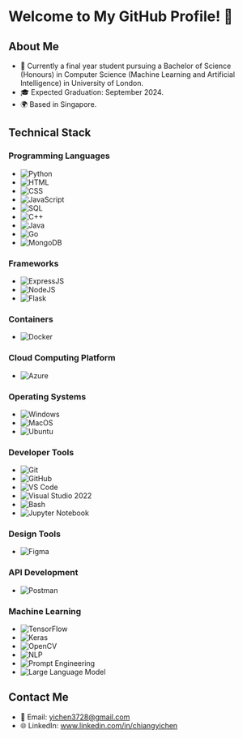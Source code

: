 # Welcome to My GitHub Profile! 👋

## About Me
- 🌟 Currently a final year student pursuing a Bachelor of Science (Honours) in Computer Science (Machine Learning and Artificial Intelligence) in University of London.
- 🎓 Expected Graduation: September 2024.
- 🌍 Based in Singapore.

## Technical Stack

### Programming Languages
- ![Python](https://img.shields.io/badge/python-3670A0?style=for-the-badge&logo=python&logoColor=ffdd54)
- ![HTML](https://img.shields.io/badge/HTML-E34F26?style=for-the-badge&logo=html5&logoColor=white)
- ![CSS](https://img.shields.io/badge/CSS-1572B6?style=for-the-badge&logo=css3&logoColor=white)
- ![JavaScript](https://img.shields.io/badge/javascript-F7DF1E?style=for-the-badge&logo=javascript&logoColor=black)
- ![SQL](https://img.shields.io/badge/SQL-4479A1?style=for-the-badge&logo=mysql&logoColor=white)
- ![C++](https://img.shields.io/badge/c++-%2300599C?style=for-the-badge&logo=c%2B%2B&logoColor=white)
- ![Java](https://img.shields.io/badge/Java-007396?style=for-the-badge&logo=java&logoColor=white)
- ![Go](https://img.shields.io/badge/Go-00ADD8?style=for-the-badge&logo=go&logoColor=white)
- ![MongoDB](https://img.shields.io/badge/MongoDB-47A248?style=for-the-badge&logo=mongodb&logoColor=white)

### Frameworks
- ![ExpressJS](https://img.shields.io/badge/ExpressJS-000000?style=for-the-badge&logo=express&logoColor=white)
- ![NodeJS](https://img.shields.io/badge/Node.js-339933?style=for-the-badge&logo=node.js&logoColor=white)
- ![Flask](https://img.shields.io/badge/Flask-000000?style=for-the-badge&logo=flask&logoColor=white)

### Containers
- ![Docker](https://img.shields.io/badge/Docker-2496ED?style=for-the-badge&logo=docker&logoColor=white)

### Cloud Computing Platform
- ![Azure](https://img.shields.io/badge/Microsoft%20Azure-0089D6?style=for-the-badge&logo=microsoft%20azure&logoColor=white)

### Operating Systems
- ![Windows](https://img.shields.io/badge/Windows-0078D6?style=for-the-badge&logo=windows&logoColor=white)
- ![MacOS](https://img.shields.io/badge/MacOS-000000?style=for-the-badge&logo=apple&logoColor=white)
- ![Ubuntu](https://img.shields.io/badge/Ubuntu-E95420?style=for-the-badge&logo=ubuntu&logoColor=white)

### Developer Tools
- ![Git](https://img.shields.io/badge/Git-F05032?style=for-the-badge&logo=git&logoColor=white)
- ![GitHub](https://img.shields.io/badge/GitHub-181717?style=for-the-badge&logo=github&logoColor=white)
- ![VS Code](https://img.shields.io/badge/VS%20Code-007ACC?style=for-the-badge&logo=visual%20studio%20code&logoColor=white)
- ![Visual Studio 2022](https://img.shields.io/badge/Visual%20Studio%202022-5C2D91?style=for-the-badge&logo=visual%20studio&logoColor=white)
- ![Bash](https://img.shields.io/badge/Bash-4EAA25?style=for-the-badge&logo=gnu%20bash&logoColor=white)
- ![Jupyter Notebook](https://img.shields.io/badge/Jupyter-Notebook-F37626?style=for-the-badge&logo=jupyter&logoColor=white)

### Design Tools
- ![Figma](https://img.shields.io/badge/Figma-F24E1E?style=for-the-badge&logo=figma&logoColor=white)

### API Development
- ![Postman](https://img.shields.io/badge/Postman-FF6C37?style=for-the-badge&logo=postman&logoColor=white)

### Machine Learning
- ![TensorFlow](https://img.shields.io/badge/TensorFlow-FF6F00?style=for-the-badge&logo=tensorflow&logoColor=white)
- ![Keras](https://img.shields.io/badge/Keras-D00000?style=for-the-badge&logo=keras&logoColor=white)
- ![OpenCV](https://img.shields.io/badge/OpenCV-5C3EE8?style=for-the-badge&logo=opencv&logoColor=white)
- ![NLP](https://img.shields.io/badge/Natural%20Language%20Processing-1572B6?style=for-the-badge&logo=natural%20language%20processing&logoColor=white)
- ![Prompt Engineering](https://img.shields.io/badge/Prompt%20Engineering-FFD166?style=for-the-badge&logo=prompt%20engineering&logoColor=black)
- ![Large Language Model](https://img.shields.io/badge/Large%20Language%20Model-6D28D9?style=for-the-badge&logo=large%20language%20model&logoColor=white)

## Contact Me
- 📧 Email: yichen3728@gmail.com
- 🌐 LinkedIn: www.linkedin.com/in/chiangyichen
